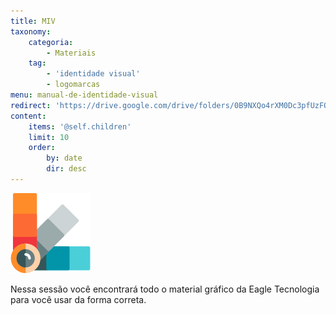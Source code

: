 ```yaml
---
title: MIV
taxonomy:
    categoria:
        - Materiais
    tag:
        - 'identidade visual'
        - logomarcas
menu: manual-de-identidade-visual
redirect: 'https://drive.google.com/drive/folders/0B9NXQo4rXM0Dc3pfUzFObndvLUU?usp=sharing'
content:
    items: '@self.children'
    limit: 10
    order:
        by: date
        dir: desc
---
```


![Logo da sessão Material de Identidade Visual](003-pantone.png)

Nessa sessão você encontrará todo o material gráfico da Eagle Tecnologia para você usar da forma correta.